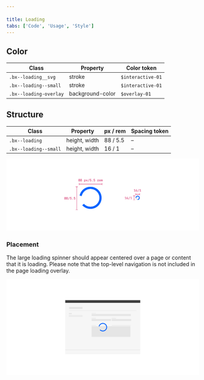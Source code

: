 ```yaml
---

title: Loading
tabs: ['Code', 'Usage', 'Style']
---
```


## Color

| Class                                  | Property         | Color token  |
| -------------------------------------- | ---------------- | ------------ |
| `.bx--loading__svg`                    | stroke           | `$interactive-01` |
| `.bx--loading--small`                  | stroke           | `$interactive-01` |
| `.bx--loading-overlay`                 | background-color | `$overlay-01` |

## Structure

| Class                 | Property      | px / rem  | Spacing token |
| --------------------- | ------------- | --------- | ------------- |
| `.bx--loading`        | height, width | 88 / 5.5  | –             |
| `.bx--loading--small` | height, width | 16 / 1    | –             |

<image-component fixed="default" caption="Structure measurements for small and large loading spinner | px / rem">

![Large spinner structure measurements](images/loading-style-1.png)

</image-component>

### Placement

The large loading spinner should appear centered over a page or content that it is loading. Please note that the top-level navigation is not included in the page loading overlay.

<image-component fixed="default" caption="Example of a large loading spinner in product context">

![Large spinner in context example](images/loading-style-4.png)

</image-component>

